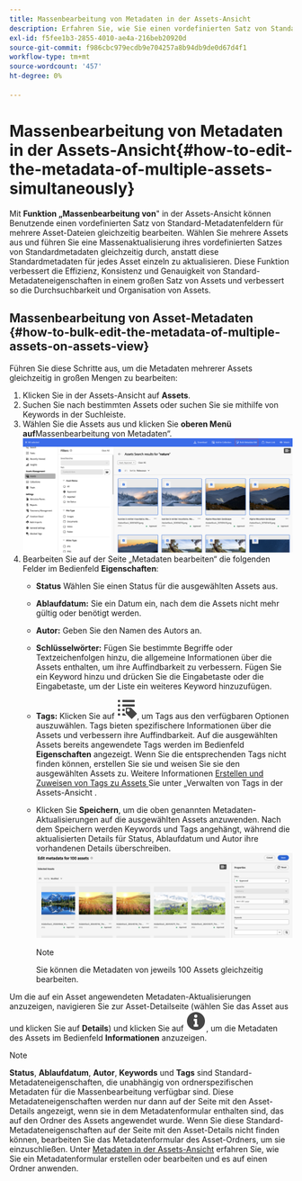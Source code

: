 ```yaml
---
title: Massenbearbeitung von Metadaten in der Assets-Ansicht
description: Erfahren Sie, wie Sie einen vordefinierten Satz von Standard-Metadatenfeldern für mehrere Assets aktualisieren können, die gleichzeitig in der Assets-Ansicht verfügbar sind.
exl-id: f5fee1b3-2855-4010-ae4a-216beb20920d
source-git-commit: f986cbc979ecdb9e704257a8b94db9de0d67d4f1
workflow-type: tm+mt
source-wordcount: '457'
ht-degree: 0%

---
```


# Massenbearbeitung von Metadaten in der Assets-Ansicht{#how-to-edit-the-metadata-of-multiple-assets-simultaneously}

Mit **Funktion „Massenbearbeitung von**&quot; in der Assets-Ansicht können Benutzende einen vordefinierten Satz von Standard-Metadatenfeldern für mehrere Asset-Dateien gleichzeitig bearbeiten. Wählen Sie mehrere Assets aus und führen Sie eine Massenaktualisierung ihres vordefinierten Satzes von Standardmetadaten gleichzeitig durch, anstatt diese Standardmetadaten für jedes Asset einzeln zu aktualisieren. Diese Funktion verbessert die Effizienz, Konsistenz und Genauigkeit von Standard-Metadateneigenschaften in einem großen Satz von Assets und verbessert so die Durchsuchbarkeit und Organisation von Assets.

## Massenbearbeitung von Asset-Metadaten {#how-to-bulk-edit-the-metadata-of-multiple-assets-on-assets-view}

Führen Sie diese Schritte aus, um die Metadaten mehrerer Assets gleichzeitig in großen Mengen zu bearbeiten:

1. Klicken Sie in der Assets-Ansicht auf **Assets**.
1. Suchen Sie nach bestimmten Assets oder suchen Sie sie mithilfe von Keywords in der Suchleiste.
1. Wählen Sie die Assets aus und klicken Sie **oberen Menü auf**Massenbearbeitung von Metadaten“.
   ![bulk-metadata-edit](/help/assets/assets/bulk-metadata-edit1.png)
1. Bearbeiten Sie auf der Seite „Metadaten bearbeiten“ die folgenden Felder im Bedienfeld **Eigenschaften**:
   * **Status** Wählen Sie einen Status für die ausgewählten Assets aus.
   * **Ablaufdatum:** Sie ein Datum ein, nach dem die Assets nicht mehr gültig oder benötigt werden.
   * **Autor:** Geben Sie den Namen des Autors an.
   * **Schlüsselwörter:** Fügen Sie bestimmte Begriffe oder Textzeichenfolgen hinzu, die allgemeine Informationen über die Assets enthalten, um ihre Auffindbarkeit zu verbessern. Fügen Sie ein Keyword hinzu und drücken Sie die Eingabetaste oder die Eingabetaste, um der Liste ein weiteres Keyword hinzuzufügen.
   * **Tags:** Klicken Sie auf ![Tags-Symbol](/help/assets/assets/tags-icon.svg), um Tags aus den verfügbaren Optionen auszuwählen. Tags bieten spezifischere Informationen über die Assets und verbessern ihre Auffindbarkeit. Auf die ausgewählten Assets bereits angewendete Tags werden im Bedienfeld **Eigenschaften** angezeigt. Wenn Sie die entsprechenden Tags nicht finden können, erstellen Sie sie und weisen Sie sie den ausgewählten Assets zu. Weitere Informationen [ Erstellen und Zuweisen von Tags zu Assets ](/help/assets/tagging-management-assets-view.md) Sie unter „Verwalten von Tags in der Assets-Ansicht .
   * Klicken Sie **Speichern**, um die oben genannten Metadaten-Aktualisierungen auf die ausgewählten Assets anzuwenden. Nach dem Speichern werden Keywords und Tags angehängt, während die aktualisierten Details für Status, Ablaufdatum und Autor ihre vorhandenen Details überschreiben.
     ![save-bulk-metadata-edit-properties](/help/assets/assets/save-bulk-metadata-edit-properties2.png)

     >[!NOTE]
     >
     >Sie können die Metadaten von jeweils 100 Assets gleichzeitig bearbeiten.

Um die auf ein Asset angewendeten Metadaten-Aktualisierungen anzuzeigen, navigieren Sie zur Asset-Detailseite (wählen Sie das Asset aus und klicken Sie auf **Details**) und klicken Sie auf ![](/help/assets/assets/info-icon-solid-black.svg), um die Metadaten des Assets im Bedienfeld **Informationen** anzuzeigen.

>[!NOTE]
>
>**Status**, **Ablaufdatum**, **Autor**, **Keywords** und **Tags** sind Standard-Metadateneigenschaften, die unabhängig von ordnerspezifischen Metadaten für die Massenbearbeitung verfügbar sind. Diese Metadateneigenschaften werden nur dann auf der Seite mit den Asset-Details angezeigt, wenn sie in dem Metadatenformular enthalten sind, das auf den Ordner des Assets angewendet wurde. Wenn Sie diese Standard-Metadateneigenschaften auf der Seite mit den Asset-Details nicht finden können, bearbeiten Sie das Metadatenformular des Asset-Ordners, um sie einzuschließen. Unter [Metadaten in der Assets-Ansicht](/help/assets/metadata-assets-view.md) erfahren Sie, wie Sie ein Metadatenformular erstellen oder bearbeiten und es auf einen Ordner anwenden.
